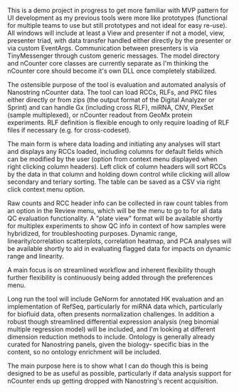 This is a demo project in progress to get more familiar with MVP pattern for UI development as my previous 
tools were more like prototypes (functional for multiple teams to use but still prototypes and not ideal for
easy re-use). All windows will include at least a View and presenter if not a model, view, presenter triad, with 
data transfer handled either directly by the presenter or via custom EventArgs. Communication between presenters
is via TinyMessenger through custom generic messages. The model directory and nCounter core classes are currently
separate as I'm thinking the nCounter core should become it's own DLL once completely stabilized.

The ostensible purpose of the tool is evaluation and automated analysis of Nanostring nCounter data. The tool 
can load RCCs, RLFs, and PKC files either directly or from zips (the output format of the Digital Analyzer or Sprint)
and can handle Gx (including cross RLF), miRNA, CNV, PlexSet (sample multiplexed), or nCounter readout from GeoMx 
protein experiments. RLF definition is flexible enough to only require loading of RLF files if necessary (e.g. for 
cross-codeset).

The main form is where data loading and initiating any analyses will start and displays any RCCs loaded, including
columns for default fields which can be modified by the user (option from context menu displayed when right clicking 
column headers). Left click of column headers will sort RCCs by the data in that column and holding down control while
clicking will allow secondary and teriary sorting. The table can be saved as a CSV via right click context menu option.

Raw counts and RCC header info can be collected in raw count tables from an option in the Review menu, which will be
the menu to go to for all data QC evaluation functionality. A "plate view" format will be available shortly for 
multiplex experiments to show QC info in context of how samples were hybridized, for troubleshooting purposes. Dynamic
range, linearity/correlation scatterplots, correlation heatmap, and PCA analyses will be available shortly to aid in evaluating 
flagged data for impacts on dynamic range and linearity.

A main focus is on streamlined workflow and inherent flexibility though further flexibility is continuously being added
through the preferences menu. 

Long run the tool will include GeNorm for annotated HK evaluation and an implementation of RefSeq, particularly for miRNA
data which, particularly for biofluid data, often presents normalization challenges. In addition a robust though streamlined 
differential expression analysis (neg binomial multiple regression model) will be included, and I'm looking at different 
dimension reduction methods to include. Ontology is generally already curated for Nanostring panels, given the biology-
specific bias in the content, so no ontology enrichment will be included.

The main purpose here is to show what I can do though this is being designed to be as useful as possible, particularly if
data analysis support for nCounter ends up getting dropped with Nanostring's recent acquisition. 
